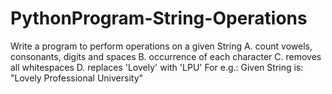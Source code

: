 # PythonProgram-String-Operations
Write a program to perform operations on a given String
A.	count vowels, consonants, digits and spaces 
B.	occurrence of each character 
C.	removes all whitespaces 
D.	replaces 'Lovely' with 'LPU' 
For e.g.: Given String is: "Lovely Professional University"
